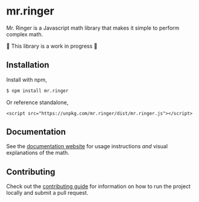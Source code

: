 # mr.ringer

Mr. Ringer is a Javascript math library that makes it simple to perform complex math.

🚧 This library is a work in progress 🚧

## Installation

Install with npm,

```sh
$ npm install mr.ringer
```

Or reference standalone,

```
<script src="https://unpkg.com/mr.ringer/dist/mr.ringer.js"></script>
```

## Documentation

See the [documentation website](https://google.com) for usage instructions _and_ visual explanations of the math.

## Contributing

Check out the [contributing guide](./CONTRIBUTING.md) for information on how to run the project locally and submit a pull request.
